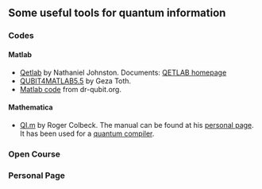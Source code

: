 ## Some useful tools for quantum information



### Codes

#### Matlab

 - [Qetlab](<https://github.com/nathanieljohnston/QETLAB>) by Nathaniel Johnston. Documents: [QETLAB homepage](<http://www.qetlab.com/Main_Page>)
 - [QUBIT4MATLAB5.5](<https://ww2.mathworks.cn/matlabcentral/fileexchange/8433-qubit4matlab-v5-5>) by Geza Toth.
 - [Matlab code](<http://www.dr-qubit.org/matlab.html>) from dr-qubit.org.



#### Mathematica
  - [QI.m](<https://github.com/rogercolbeck/QI>) by Roger Colbeck. The manual can be found at his [personal page](http://www-users.york.ac.uk/~rc973/QI_package.html).  It has been used for a [quantum compiler](http://www-users.york.ac.uk/~rc973/UniversalQCompiler.html ).



### Open Course







### Personal Page
